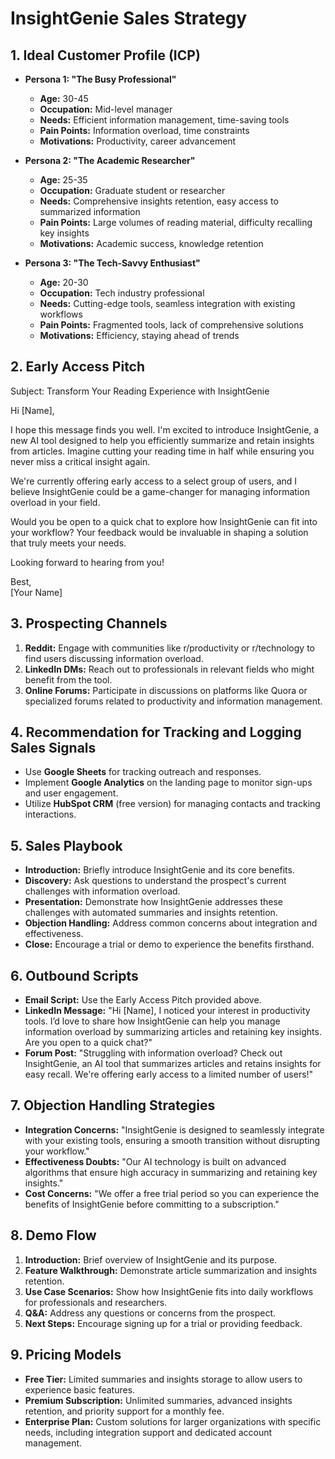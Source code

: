 # InsightGenie Sales Strategy

## 1. Ideal Customer Profile (ICP)

- **Persona 1: "The Busy Professional"**
  - **Age:** 30-45
  - **Occupation:** Mid-level manager
  - **Needs:** Efficient information management, time-saving tools
  - **Pain Points:** Information overload, time constraints
  - **Motivations:** Productivity, career advancement

- **Persona 2: "The Academic Researcher"**
  - **Age:** 25-35
  - **Occupation:** Graduate student or researcher
  - **Needs:** Comprehensive insights retention, easy access to summarized information
  - **Pain Points:** Large volumes of reading material, difficulty recalling key insights
  - **Motivations:** Academic success, knowledge retention

- **Persona 3: "The Tech-Savvy Enthusiast"**
  - **Age:** 20-30
  - **Occupation:** Tech industry professional
  - **Needs:** Cutting-edge tools, seamless integration with existing workflows
  - **Pain Points:** Fragmented tools, lack of comprehensive solutions
  - **Motivations:** Efficiency, staying ahead of trends

## 2. Early Access Pitch

Subject: Transform Your Reading Experience with InsightGenie

Hi [Name],

I hope this message finds you well. I'm excited to introduce InsightGenie, a new AI tool designed to help you efficiently summarize and retain insights from articles. Imagine cutting your reading time in half while ensuring you never miss a critical insight again.

We're currently offering early access to a select group of users, and I believe InsightGenie could be a game-changer for managing information overload in your field.

Would you be open to a quick chat to explore how InsightGenie can fit into your workflow? Your feedback would be invaluable in shaping a solution that truly meets your needs.

Looking forward to hearing from you!

Best,  
[Your Name]

## 3. Prospecting Channels

1. **Reddit:** Engage with communities like r/productivity or r/technology to find users discussing information overload.
2. **LinkedIn DMs:** Reach out to professionals in relevant fields who might benefit from the tool.
3. **Online Forums:** Participate in discussions on platforms like Quora or specialized forums related to productivity and information management.

## 4. Recommendation for Tracking and Logging Sales Signals

- Use **Google Sheets** for tracking outreach and responses.
- Implement **Google Analytics** on the landing page to monitor sign-ups and user engagement.
- Utilize **HubSpot CRM** (free version) for managing contacts and tracking interactions.

## 5. Sales Playbook

- **Introduction:** Briefly introduce InsightGenie and its core benefits.
- **Discovery:** Ask questions to understand the prospect's current challenges with information overload.
- **Presentation:** Demonstrate how InsightGenie addresses these challenges with automated summaries and insights retention.
- **Objection Handling:** Address common concerns about integration and effectiveness.
- **Close:** Encourage a trial or demo to experience the benefits firsthand.

## 6. Outbound Scripts

- **Email Script:** Use the Early Access Pitch provided above.
- **LinkedIn Message:** "Hi [Name], I noticed your interest in productivity tools. I’d love to share how InsightGenie can help you manage information overload by summarizing articles and retaining key insights. Are you open to a quick chat?"
- **Forum Post:** "Struggling with information overload? Check out InsightGenie, an AI tool that summarizes articles and retains insights for easy recall. We're offering early access to a limited number of users!"

## 7. Objection Handling Strategies

- **Integration Concerns:** "InsightGenie is designed to seamlessly integrate with your existing tools, ensuring a smooth transition without disrupting your workflow."
- **Effectiveness Doubts:** "Our AI technology is built on advanced algorithms that ensure high accuracy in summarizing and retaining key insights."
- **Cost Concerns:** "We offer a free trial period so you can experience the benefits of InsightGenie before committing to a subscription."

## 8. Demo Flow

1. **Introduction:** Brief overview of InsightGenie and its purpose.
2. **Feature Walkthrough:** Demonstrate article summarization and insights retention.
3. **Use Case Scenarios:** Show how InsightGenie fits into daily workflows for professionals and researchers.
4. **Q&A:** Address any questions or concerns from the prospect.
5. **Next Steps:** Encourage signing up for a trial or providing feedback.

## 9. Pricing Models

- **Free Tier:** Limited summaries and insights storage to allow users to experience basic features.
- **Premium Subscription:** Unlimited summaries, advanced insights retention, and priority support for a monthly fee.
- **Enterprise Plan:** Custom solutions for larger organizations with specific needs, including integration support and dedicated account management.